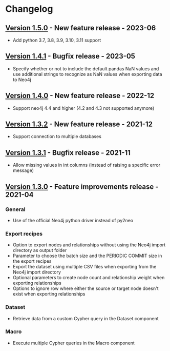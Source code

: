 # Changelog

## [Version 1.5.0](https://github.com/dataiku/dss-plugin-neo4j/tree/v1.5.0) - New feature release - 2023-06

- Add python 3.7, 3.8, 3.9, 3.10, 3.11 support

## [Version 1.4.1](https://github.com/dataiku/dss-plugin-neo4j/tree/v1.4.1) - Bugfix release - 2023-05

- Specify whether or not to include the default pandas NaN values and use additional strings to recognize as NaN values when exporting data to Neo4j

## [Version 1.4.0](https://github.com/dataiku/dss-plugin-neo4j/tree/v1.4.0) - New feature release - 2022-12

- Support neo4j 4.4 and higher (4.2 and 4.3 not supported anymore)

## [Version 1.3.2](https://github.com/dataiku/dss-plugin-neo4j/tree/v1.3.2) - New feature release - 2021-12

- Support connection to multiple databases

## [Version 1.3.1](https://github.com/dataiku/dss-plugin-neo4j/tree/v1.3.1) - Bugfix release - 2021-11

- Allow missing values in int columns (instead of raising a specific error message)

## [Version 1.3.0](https://github.com/dataiku/dss-plugin-neo4j/tree/v1.3.0) - Feature improvements release - 2021-04

### General
- Use of the official Neo4j python driver instead of py2neo

### Export recipes
- Option to export nodes and relationships without using the Neo4j import directory as output folder
- Parameter to choose the batch size and the PERIODIC COMMIT size in the export recipes
- Export the dataset using multiple CSV files when exporting from the Neo4j import directory
- Optional parameters to create node count and relationship weight when exporting relationships
- Options to ignore row where either the source or target node doesn't exist when exporting relationships

### Dataset
- Retrieve data from a custom Cypher query in the Dataset component

### Macro
- Execute multiple Cypher queries in the Macro component
